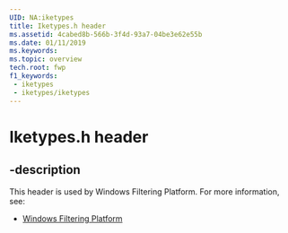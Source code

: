 ```yaml
---
UID: NA:iketypes
title: Iketypes.h header
ms.assetid: 4cabed8b-566b-3f4d-93a7-04be3e62e55b
ms.date: 01/11/2019
ms.keywords: 
ms.topic: overview
tech.root: fwp
f1_keywords:
 - iketypes
 - iketypes/iketypes
---
```


# Iketypes.h header


## -description

This header is used by Windows Filtering Platform. For more information, see:

- [Windows Filtering Platform](../_fwp/index.md)

